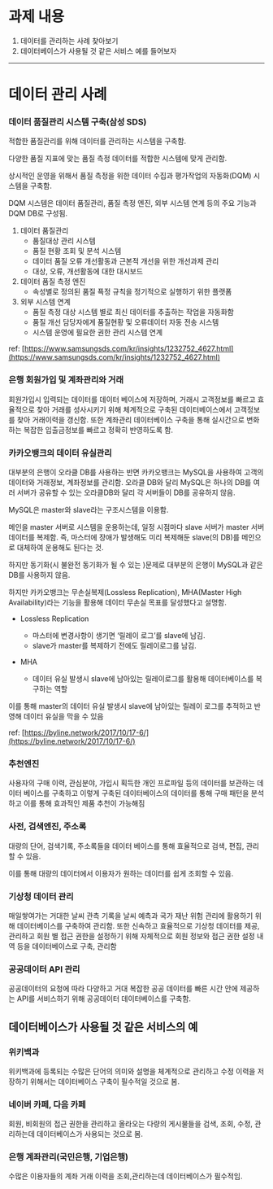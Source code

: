 # **과제 내용**

1. 데이터를 관리하는 사례 찾아보기
2. 데이터베이스가 사용될 것 같은 서비스 예를 들어보자

---

# 데이터 관리 사례

### 데이터 품질관리 시스템 구축(삼성 SDS)

적합한 품질관리를 위해 데이터를 관리하는 시스템을 구축함.

다양한 품질 지표에 맞는 품질 측정 데이터를 적합한 시스템에 맞게 관리함.

상시적인 운영을 위해서 품질 측정을 위한 데이터 수집과 평가작업의 자동화(DQM) 시스템을 구축함.

DQM 시스템은 데이터 품질관리, 품질 측정 엔진, 외부 시스템 연계 등의 주요 기능과 DQM DB로 구성됨.

1. 데이터 품질관리 
    - 품질대상 관리 시스템
    - 품질 현황 조회 및 분석 시스템
    - 데이터 품질 오류 개선활동과 근본적 개선을 위한 개선과제 관리
    - 대상, 오류, 개선활동에 대한 대시보드
2. 데이터 품질 측정 엔진
    - 속성별로 정의된 품질 픅정 규칙을 정기적으로 실행하기 위한 플랫폼
3. 외부 시스템 연계
    - 품질 측정 대상 시스템 별로 최신 데이터를 추출하는 작업을 자동화함
    - 품질 개선 담당자에게 품질현황 및 오류데이터 자동 전송 시스템
    - 시스템 운영에 필요한 권한 관리 시스템 연계

ref: [https://www.samsungsds.com/kr/insights/1232752_4627.html](https://www.samsungsds.com/kr/insights/1232752_4627.html)

### 은행 회원가입 및 계좌관리와 거래

회원가입시 입력되는 데이터를 데이터 베이스에 저장하며, 거래시 고객정보를 빠르고 효율적으로 찾아 거래를 성사시키기 위해  체계적으로 구축된 데이터베이스에서 고객정보를 찾아 거래이력을 갱신함. 또한 계좌관리 데이터베이스 구축을 통해 실시간으로 변화하는 복잡한 입출금정보를 빠르고 정확히 반영하도록 함.

### 카카오뱅크의 데이터 유실관리

대부분의 은행이 오라클 DB를 사용하는 반면 카카오뱅크는 MySQL을 사용하여 고객의 데이터와 거래정보, 계좌정보를 관리함. 오라클 DB와 달리 MySQL은 하나의 DB를 여러 서버가 공유할 수 있는 오라클DB와 달리 각 서버들이 DB를 공유하지 않음. 

MySQL은 master와 slave라는 구조시스템을 이용함. 

메인을 master 서버로 시스템을 운용하는데, 일정 시점마다 slave 서버가 master 서버 데이터를 복제함.  즉, 마스터에 장애가 발생해도 미리 복제해둔 slave(의 DB)를 메인으로 대체하여 운용해도 된다는 것.

하지만 동기화(시 불완전 동기화가 될 수 있는 )문제로 대부분의 은행이 MySQL과 같은 DB를 사용하지 않음.

하지만 카카오뱅크는 무손실복제(Lossless Replication), MHA(Master High Availability)라는 기능을 활용해 데이터 무손실 목표를 달성했다고 설명함.

- Lossless Replication

    - 마스터에 변경사항이 생기면 ‘릴레이 로그’를 slave에 남김.
    - slave가 master를 복제하기 전에도 릴레이로그를 남김.
- MHA

    - 데이터 유실 발생시 slave에 남아있는 릴레이로그를 활용해 데이터베이스를 복구하는 역할

이를 통해 master의 데이터 유실 발생시 slave에 남아있는 릴레이 로그를 추적하고 반영해 데이터 유실을 막을 수 있음 

ref: [https://byline.network/2017/10/17-6/](https://byline.network/2017/10/17-6/)

### 추천엔진

사용자의 구매 이력, 관심분야, 가입시 획득한 개인 프로파일 등의 데이터를 보관하는 데이터 베이스를 구축하고 이렇게 구축된 데이터베이스의 데이터를 통해 구매 패턴을 분석하고 이를 통해 효과적인 제품 추천이 가능해짐

### 사전, 검색엔진, 주소록

대량의 단어, 검색기록, 주소록들을 데이터 베이스를 통해 효율적으로 검색, 편집, 관리할 수 있음.

이를 통해 대량의 데이터에서 이용자가 원하는 데이터를 쉽게 조회할 수 있음. 

### 기상청 데이터 관리

매일쌓여가는 거대한 날씨 관측 기록을 날씨 예측과 국가 재난 위험 관리에 활용하기 위해 데이터베이스를 구축하여 관리함. 또한 신속하고 효율적으로 기상청 데이터를 제공, 관리하고 회원 별 접근 권한을 설정하기 위해 자체적으로 회원 정보와 접근 권한 설정 내역 등을 데이터베이스로 구축, 관리함

### 공공데이터 API 관리

공공데이터의 요청에 따라 다양하고 거대 복잡한 공공 데이터를 빠른 시간 안에 제공하는 API를 서비스하기 위해 공공데이터 데이터베이스를 구축함.

## 데이터베이스가 사용될 것 같은 서비스의 예

### 위키백과

위키백과에 등록되는 수많은 단어의 의미와 설명을 체계적으로 관리하고 수정 이력을 저장하기 위해서는 데이터베이스 구축이 필수적일 것으로 봄.

### 네이버 카페, 다음 카페

회원, 비회원의 접근 권한을 관리하고 올라오는 다량의 게시물들을 검색, 조회, 수정, 관리하는데 데이터베이스가 사용되는 것으로 봄.

### 은행 계좌관리(국민은행, 기업은행)

수많은 이용자들의 계좌 거래 이력을 조회,관리하는데 데이터베이스가 필수적임.
